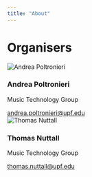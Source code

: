 ```yaml
---
title: "About"
---
```


# Organisers

<div class="people-grid">

<div class="person-card">
  <img src="/images/andrea.png" alt="Andrea Poltronieri">
  <h3>Andrea Poltronieri</h3>
  <p>Music Technology Group</p>
  <a href="mailto:andrea.poltronieri@upf.edu" class="person-mail">andrea.poltronieri@upf.edu</a>
</div>

<div class="person-card">
  <img src="/images/tom.jpg" alt="Thomas Nuttall">
  <h3>Thomas Nuttall</h3>
  <p>Music Technology Group</p>
  <a href="mailto:thomas.nuttall@upf.edu" class="person-mail">thomas.nuttall@upf.edu</a>
</div>


</div>